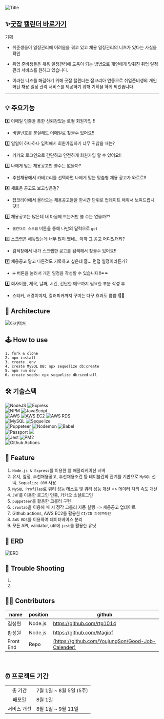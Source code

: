 ![Title](https://user-images.githubusercontent.com/105336416/182617216-d4156ce3-f572-44d6-a335-5e7fd9183123.png)

## ✨[굿잡 캘린더 바로가기][goodjob-link]

[goodjob-link]: https://goodjobcalendar.com/ '굿잡 캘린더 바로가기!'

기획

* 취준생들이 일정관리에 어려움을 겪고 있고 채용 일정관리의 니즈가 있다는 사실을 확인

* 취업 준비생들은 채용 일정관리에 도움이 되는 방법으로 개인에게 맞춰진 취업 일정 관리 서비스를 원하고 있습니다.

* 이러한 니즈를 해결하기 위해 굿잡 캘린더는 잡코리아 연동으로 취업준비생의 개인화된 채용 일정 관리 서비스를 제공하기 위해 기획을 하게 되었습니다.


---


## 💡 주요기능


1️⃣ 이메일 인증을 통한 신뢰감있는 로컬 회원가입 !!
- 비밀번호를 분실해도 이메일로 찾을수 있어요!!

2️⃣ 일일이 하나하나 입력해서 회원가입하기 너무 귀찮을 때는?  
- 카카오 로그인으로 간단하고 안전하게 회원가입 할 수 있어요!!


3️⃣ 나에게 맞는 채용공고만 볼수는 없을까?  
-  추천채용에서 카테고리를 선택하면 나에게 맞는 맞춤형 채용 공고가 와르르!!


4️⃣ 새로운 공고도 보고싶은걸? 
-  잡코리아에서 올라오는 채용공고들을 한시간 단위로 업데이트 해줘서 보여드립니닷!!


5️⃣ 채용공고는 많은데 내 마음에 드는거만 볼 수는 없을까?? 
- `캘린더로 스크랩` 버튼을 통해 나만의 달력으로 `get`


6️⃣ 스크랩은 해놓았는데 너무 많이 했네... 아까 그 공고 어디있더라? 
-  검색창에서 내가 스크랩한 공고를 검색해서 찾을수 있어요!!


7️⃣ 채용공고 말고 다른것도 기록하고 싶은데 흠... 면접 일정이라든가?  
- ➕ 버튼을 눌러서 개인 일정을 작성할 수 있습니다!!✒✒


8️⃣ 회사이름, 제목, 날짜, 시간, 간단한 메모까지 필요한 부분 작성 후 
-  스티커, 배경이미지, 컬러피커까지 꾸미는 다꾸 효과도 뿜뿜!!🎇🎇



## 💎 Architecture

![아키텍쳐](https://user-images.githubusercontent.com/105336416/182626463-fd010fef-c8f9-4879-ba3b-f1dd66383850.png)


## 🕹 How to use
```
1. fork & clone
2. npm install
3. create .env
4. create MySQL DB: npx sequelize db:create
5. npm run dev
6. create seeds: npx sequelize db:seed:all
```
## 🛠 기술스택
<!-- <img src="https://img.shields.io/badge/이름-색상코드?style=flat-square&logo=로고명&logoColor=로고색"/> -->




![NodeJS](https://img.shields.io/badge/node.js-6DA55F?style=for-the-badge&logo=node.js&logoColor=white)
![Express](https://img.shields.io/badge/express-%23404d59.svg?style=for-the-badge&logo=express&logoColor=%2361DAFB)
<br>
![NPM](https://img.shields.io/badge/NPM-%23000000.svg?style=for-the-badge&logo=npm&logoColor=white)
![JavaScript](https://img.shields.io/badge/javascript-%23323330.svg?style=for-the-badge&logo=javascript&logoColor=%23F7DF1E)
<br>
![AWS](https://img.shields.io/badge/AWS-%23FF9900.svg?style=for-the-badge&logo=amazon-aws&logoColor=black)
![AWS EC2](https://img.shields.io/badge/AWS%20EC2-%23FF9900.svg?style=for-the-badge&logo=amazon-ec2&logoColor=black)
![AWS RDS](https://img.shields.io/badge/AWS%20RDS-%23527FFF.svg?style=for-the-badge&logo=amazon-rds&logoColor=white)
<br>
![MySQL](https://img.shields.io/badge/mysql-%2300f.svg?style=for-the-badge&logo=mysql&logoColor=white)
![Sequelize](https://img.shields.io/badge/Sequelize-52B0E7.svg?style=for-the-badge&logo=Sequelize&logoColor=white)
<br>
![Puppeteer](https://img.shields.io/badge/Puppeteer-%2340B5A4.svg?style=for-the-badge&logo=puppeteer&logoColor=white)
![Nodemon](https://img.shields.io/badge/Nodemon-%2376D04B.svg?style=for-the-badge&logo=nodemon&logoColor=white)
![Babel](https://img.shields.io/badge/Babel-%23F9DC3E.svg?style=for-the-badge&logo=babel&logoColor=black)
<br>
![Passport](https://img.shields.io/badge/Passport-34E27A?style=for-the-badge&logo=Passport&logoColor=black)
<img src="https://img.shields.io/badge/JSON Web Tokens-000000?style=for-the-badge&logo=JSON Web Tokens&logoColor=white">
<br>
![Jest](https://img.shields.io/badge/Jest-C21325?style=for-the-badge&logo=Jest&logoColor=white)
![PM2](https://img.shields.io/badge/PM2-2B037A?style=for-the-badge&logo=pm2&logoColor=white)
<br>
![Github Actions](https://img.shields.io/badge/Github%20Actions-2088FF?style=for-the-badge&logo=githubactions&logoColor=white)




## 📌 Feature
1. `Node.js & Express`를 이용한 웹 애플리케이션 서버
2. 유저, 일정, 추천채용공고, 추천채용조건 등 테이블간의 관계를 기반으로 `MySQL` 선택, `Sequelize ORM` 사용
3. `MySQL Profiles`로 쿼리 성능 테스트 및 쿼리 성능 개선 => 데이터 처리 속도 개선
4. `JWT`를 이용한 로그인 인증, 카카오 소셜로그인
5. `puppeteer`를 활용한 크롤러 구현
6. `crontab`을 이용해 매 시 정각 크롤러 자동 실행 => 채용공고 업데이트
7. Github actions, AWS EC2를 활용한 `CI/CD 파이프라인`
8. `AWS RDS`를 이용하여 데이터베이스 분리
9. 모든 API, validator, util에 `jest`를 활용한 유닛  

## 🌠 ERD
![ERD](https://s3.us-west-2.amazonaws.com/secure.notion-static.com/96519750-6922-447f-9748-9fd46a4c700c/Untitled.png?X-Amz-Algorithm=AWS4-HMAC-SHA256&X-Amz-Content-Sha256=UNSIGNED-PAYLOAD&X-Amz-Credential=AKIAT73L2G45EIPT3X45%2F20220804%2Fus-west-2%2Fs3%2Faws4_request&X-Amz-Date=20220804T170144Z&X-Amz-Expires=86400&X-Amz-Signature=84f75ab415a30805eabb3b8b6436e85fa2ffbdb68179ae01f479ec7823bfeecb&X-Amz-SignedHeaders=host&response-content-disposition=filename%20%3D%22Untitled.png%22&x-id=GetObject)


## 🤟 Trouble Shooting
1. 
2. 


## 🙋‍♂️ Contributors
|name|position|github|
|------|---|---|
|김성현|Node.js|https://github.com/rtg1014|
|황성원|Node.js|https://github.com/Magiof|
|Front End|Repo|[(https://github.com/YoujungSon/Good-Job-Calender)](https://github.com/YoujungSon/Good-Job-Calender)|

</br>

## ⏰ 프로젝트 기간

|||
|:------:|---|
|총 기간| 7월 1일 ~ 8월 5일 (5주)|
|배포일| 8월 1일|
|서비스 개선| 8월 1일 ~ 9월 11일|

